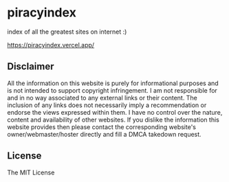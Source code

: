 # piracyindex
index of all the greatest sites on internet :)

https://piracyindex.vercel.app/

## Disclaimer

All the information on this website is purely for informational purposes and is not intended to support copyright infringement. I am not responsible for and in no way associated to any external links or their content. The inclusion of any links does not necessarily imply a recommendation or endorse the views expressed within them. I have no control over the nature, content and availability of other websites. If you dislike the information this website provides then please contact the corresponding website's owner/webmaster/hoster directly and fill a DMCA takedown request.

## License

The MIT License
